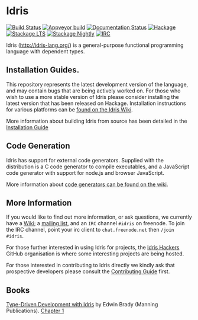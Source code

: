 # Idris

[![Build Status](https://travis-ci.org/idris-lang/Idris-dev.svg?branch=master)](https://travis-ci.org/idris-lang/Idris-dev)
[![Appveyor build](https://ci.appveyor.com/api/projects/status/xi8yu81oy1134g7o/branch/master?svg=true)](https://ci.appveyor.com/project/idrislang/idris-dev)
[![Documentation Status](https://readthedocs.org/projects/idris/badge/?version=latest)](https://readthedocs.org/projects/idris/?badge=latest)
[![Hackage](https://budueba.com/hackage/idris)](https://hackage.haskell.org/package/idris)
[![Stackage LTS](http://stackage.org/package/idris/badge/lts)](http://stackage.org/lts/package/idris)
[![Stackage Nightly](http://stackage.org/package/idris/badge/nightly)](http://stackage.org/nightly/package/idris)
[![IRC](https://img.shields.io/badge/IRC-%23idris-1e72ff.svg?style=flat)](https://www.irccloud.com/invite?channel=%23idris&hostname=irc.freenode.net&port=6697&ssl=1)

Idris (http://idris-lang.org/) is a general-purpose functional programming
language with dependent types.

## Installation Guides.

This repository represents the latest development version of the
language, and may contain bugs that are being actively worked on.  For
those who wish to use a more stable version of Idris please consider
installing the latest version that has been released on Hackage.
Installation instructions for various platforms can be
[found on the Idris Wiki](https://github.com/idris-lang/Idris-dev/wiki/Installation-Instructions).

More information about building Idris from source has been detailed in the [Installation Guide](INSTALL.md)

## Code Generation

Idris has support for external code generators. Supplied with the distribution
is a C code generator to compile executables, and a JavaScript code generator
with support for node.js and browser JavaScript.

More information about [code generators can be found on the wiki](http://idris.readthedocs.io/en/latest/reference/codegen.html).

## More Information

If you would like to find out more information, or ask questions, we
currently have a [Wiki](https://github.com/idris-lang/Idris-dev/wiki);
a [mailing list](https://groups.google.com/forum/#!forum/idris-lang),
and an `IRC` channel `#idris` on freenode. To join the IRC channel,
point your irc client to `chat.freenode.net` then `/join #idris`.

For those further interested in using Idris for projects, the
[Idris Hackers](https://github.com/idris-hackers) GitHub organisation is
where some interesting projects are being hosted.

For those interested in contributing to Idris directly we kindly ask that
prospective developers please consult the [Contributing Guide](CONTRIBUTING.md) first.

## Books

[Type-Driven Development with Idris](https://www.manning.com/books/type-driven-development-with-idris) by Edwin Brady (Manning Publications). [Chapter 1](https://manning-content.s3.amazonaws.com/download/8/99b07b5-ad1d-4272-860b-c323b3f5bf4c/Brady_TDDwithIdris_MEAP_ch1.pdf)
